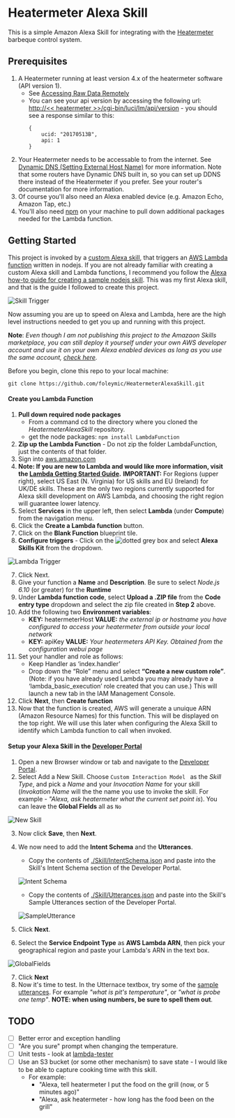 # Heatermeter Alexa Skill
This is a simple Amazon Alexa Skill for integrating with the [Heatermeter](https://github.com/CapnBry/HeaterMeter/wiki) barbeque control system.

## Prerequisites ##
1. A Heatermeter running at least version 4.x of the heatermeter software (API version 1).  
    - See [Accessing Raw Data Remotely](https://github.com/CapnBry/HeaterMeter/wiki/Accessing-Raw-Data-Remotely)
    - You can see your api version by accessing the following url: [http://<< heatermeter >>/cgi-bin/luci/lm/api/version](http://<heatermeter>/cgi-bin/luci/lm/api/version) - you should see a response similar to this:
        ```
        {
            ucid: "20170513B",
            api: 1
        }
        ```
2. Your Heatermeter needs to be accessable to from the internet.  See [Dynamic DNS (Setting External Host Name)](https://github.com/CapnBry/HeaterMeter/wiki/Dynamic-DNS-(Setting-External-Host-Name)) for more information.  Note that some routers have Dynamic DNS built in, so you can set up DDNS there instead of the Heatermeter if you prefer.  See your router's documentation for more information.
3. Of course you'll also need an Alexa enabled device (e.g. Amazon Echo, Amazon Tap, etc.)
4. You'll also need [npm](https://www.google.com/url?sa=t&rct=j&q=&esrc=s&source=web&cd=1&cad=rja&uact=8&ved=0ahUKEwiy0NC-iPDUAhUFySYKHYAlDagQFggoMAA&url=https%3A%2F%2Fwww.npmjs.com%2F&usg=AFQjCNHcRudvKKNX4eMuQBtERCMyaPp85w) on your machine to pull down additional packages needed for the Lambda function. 

## Getting Started ##
This project is invoked by a [custom Alexa skill](https://developer.amazon.com/alexa), that triggers an [AWS Lambda function](https://aws.amazon.com/lambda/?sc_channel=PS&sc_campaign=acquisition_US&sc_publisher=google&sc_medium=lambda_b&sc_content=lambda_e&sc_detail=aws%20lambda&sc_category=lambda&sc_segment=186623768554&sc_matchtype=e&sc_country=US&s_kwcid=AL!4422!3!186623768554!e!!g!!aws%20lambda&ef_id=VhfpXwAABGB13egb:20170704155400:s) written in nodejs.  If you are not already familiar with creating a custom Alexa skill and Lambda functions, I recommend you follow the [Alexa how-to guide for creating a sample nodejs skill](https://github.com/alexa/skill-sample-nodejs-howto).  This was my first Alexa skill, and that is the guide I followed to create this project.

![Skill Trigger](./Docs/images/Alexa-Lambda%20Trigger.png)

Now assuming you are up to speed on Alexa and Lambda, here are the high level instructions needed to get you up and running with this project.

**Note**: *Even though I am not publishing this project to the Amazaon Skills marketplace, you can still deploy it yourself under your own AWS developer account and use it on your own Alexa enabled devices as long as you use the same account, [check here](https://developer.amazon.com/public/solutions/alexa/alexa-skills-kit/docs/testing-an-alexa-skill).*

Before you begin, clone this repo to your local machine: 

    git clone https://github.com/foleymic/HeatermeterAlexaSkill.git


#### Create you Lambda Function ####
1. **Pull down required node packages**
    - From a command cd to the directory where you cloned the *HeatermeterAlexaSkill* repository.
    - get the node packages:
        `npm install LambdaFunction`
2. **Zip up the Lambda Function**  - Do not zip the folder LambdaFunction, just the contents of that folder. 
1. Sign into [aws.amazon.com](aws.amazon.com)
2. **Note: If you are new to Lambda and would like more information, visit the [Lambda Getting Started Guide](https://docs.aws.amazon.com/lambda/latest/dg/getting-started.html).**
**IMPORTANT:** For Regions (upper right), select US East (N. Virginia) for US skills and EU (Ireland) for UK/DE skills. These are the only two regions currently supported for Alexa skill development on AWS Lambda, and choosing the right region will guarantee lower latency.
3. Select **Services** in the upper left, then select **Lambda** (under **Compute**) from the navigation menu.
4. Click the **Create a Lambda function** button.
5. Click on the **Blank Function** blueprint tile.
6. **Configure triggers**  - Click on the ![dotted grey box](./Docs/images/dottedGreyBox.png) and select **Alexa Skills Kit** from the dropdown.

![Lambda Trigger](./Docs/images/LambdaTrigger.png)

7. Click Next.
8. Give your function a **Name** and **Description**.  Be sure to select *Node.js 6.10* (or greater) for the **Runtime**
9. Under **Lambda function code**, select **Upload a .ZIP file** from the **Code entry type** dropdown and select the zip file created in **Step 2** above.
10. Add the following two **Environment variables**:
    - **KEY:** heatermeterHost  **VALUE:** *the external ip or hostname you have configured to access your heatermeter from outside your local network*
    - **KEY:** apiKey   **VALUE:** *Your heatermeters API Key.  Obtained from the configuration webui page*
11. Set your handler and role as follows:
    - Keep Handler as ‘index.handler’
    - Drop down the “Role” menu and select **“Create a new custom role”**. (Note: if you have already used Lambda you may already have a ‘lambda_basic_execution’ role created that you can use.) This will launch a new tab in the IAM Management Console.
12. Click **Next**, then **Create function**
13. Now that the function is created, AWS will generate a unuique ARN (Amazon Resource Names) for this function.  This will be displayed on the top right.  We will use this later when configuring the Alexa Skill to identify which Lambda function to call when invoked.



#### Setup your Alexa Skill in the [Developer Portal](https://developer.amazon.com/) ####
1. Open a new Browser window or tab and navigate to the [Developer Portal](https://developer.amazon.com/).
2. Select Add a New Skill.  Choose `Custom Interaction Model ` as the *Skill Type*, and pick a *Name* and your *Invocation Name* for your skill (*Invokation Name* will the the name you use to invoke the skill.  For example - *"Alexa, ask heatermeter what the current set point is*).  You can leave the **Global Fields** all as `No` 

![New Skill](./Docs/images/create%20new%20skill.png)

3. Now click **Save**, then **Next**.
4. We now need to add the **Intent Schema** and the **Utterances**.
    - Copy the contents of [./Skill/IntentSchema.json](./Skill/IntentSchema.json) and paste into the Skill's Intent Schema section of the Developer Portal.

    ![Intent Schema](./Docs/images/IntentSchema.png)
    - Copy the contents of [./Skill/Utterances.json](./Skill/Utterances.json) and paste into the Skill's Sample Utterances section of the Developer Portal.

    ![SampleUtterance](./Docs/images/SampleUtterances.png)
5. Click **Next**.
6. Select the **Service Endpoint Type** as **AWS Lambda ARN**, then pick your geographical region and paste your Lambda's ARN in the text box.

![GlobalFields](./Docs/images/Skill-GlobalFields.png)

7. Click **Next**
8. Now it's time to test.  In the Utternace textbox, try some of the [sample utterances](./Skill/Utterances.json).  For example *"what is pit's temperature"*, or *"what is probe one temp"*.   **NOTE: when using numbers, be sure to spell them out**.

## TODO ##
- [ ] Better error and exception handling
- [ ] "Are you sure" prompt when changing the temperature.
- [ ] Unit tests - look at [lambda-tester](https://www.linkedin.com/pulse/unit-testing-aws-lambda-functions-nodejs-richard-hyatt)
- [ ] Use an S3 bucket (or some other mechanism) to save state - I would like to be able to capture cooking time with this skill.
    - For example: 
        - "Alexa, tell heatermeter I put the food on the grill (now, or 5 minutes ago)"
        - "Alexa, ask heatermeter - how long has the food been on the grill"

